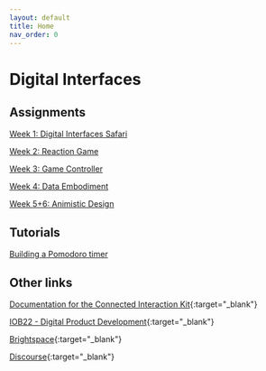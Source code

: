 ```yaml
---
layout: default
title: Home
nav_order: 0
---
```


# Digital Interfaces

## Assignments
[Week 1: Digital Interfaces Safari](assignments/01-digital-interface-safari/index)

[Week 2: Reaction Game](assignments/02-reaction-game/index)

[Week 3: Game Controller](assignments/03-game-controller/index)

[Week 4: Data Embodiment](assignments/04-data-embodiment/index)

[Week 5+6: Animistic Design](assignments/05-animistic-design/index)


## Tutorials
[Building a Pomodoro timer](tutorials/01-pomodoro/index)

## Other links
[Documentation for the Connected Interaction Kit](https://id-studiolab.github.io/Connected-Interaction-Kit/){:target="_blank"}

[IOB22 - Digital Product Development](https://datacentricdesign.github.io/iob22/){:target="_blank"}

[Brightspace](https://brightspace.tudelft.nl/d2l/home/411563){:target="_blank"}

[Discourse](https://bsc2021.io.tudelft.nl/c/iob2-5/29){:target="_blank"}
